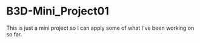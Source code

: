 # B3D-Mini_Project01
This is just a mini project so I can apply some of what I've been working on so far.